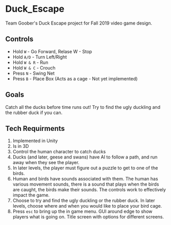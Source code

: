 # Duck_Escape
Team Goober's Duck Escape project for Fall 2019 video game design.

## Controls
* Hold ```W``` - Go Forward, Relase W - Stop
* Hold ```A/D``` - Turn Left/Right
* Hold ```W & R``` - Run
* Hold ```W & C``` - Crouch
* Press ```N``` - Swing Net
* Press ```B``` - Place Box (Acts as a cage - Not yet implemented)

## Goals
Catch all the ducks before time runs out! Try to find the ugly duckling and the rubber duck if you can.

## Tech Requirments
1. Implemented in Unity
2. Is in 3D
3. Control the human character to catch ducks
4. Ducks (and later, geese and swans) have AI to follow a path, and run away when they see the player.
5. In later levels, the player must figure out a puzzle to get to one of the birds.
6. Human and birds have sounds associated with them. The human has various movement sounds, there is a sound that plays when the birds are caught, the birds make their sounds. The controls work to effectively impact the game.
7. Choose to try and find the ugly duckling or the rubber duck. In later levels, choose where and when you would like to place your bird cage.
8. Press ```esc``` to bring up the in game menu. GUI around edge to show players what is going on. Title screen with options for different screens.

